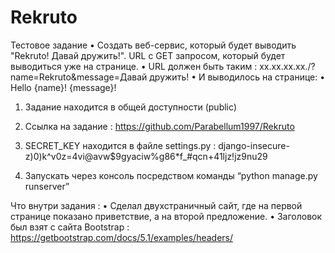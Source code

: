 # Rekruto
Тестовое задание
•	Cоздать веб-сервис, который будет выводить "Rekruto! Давай дружить!". URL с GET запросом, который будет выводиться уже на странице.
•	URL должен быть таким : xx.xx.xx.xx./?name=Rekruto&message=Давай дружить!
•	И выводилось на странице:
•	Hello {name}!
 {message}!

1) Задание находится в общей доступности (public)
2) Ссылка на задание : https://github.com/Parabellum1997/Rekruto
3) SECRET_KEY находится в файле settings.py : django-insecure-z)0)k^v0z=4vi@avw$9gyaciw%g86*f_#qcn+41ljz!jz9nu29

4) Запускать через консоль посредством команды “python manage.py runserver”

Что внутри задания : 
•	Сделал двухстраничный сайт, где на первой странице показано приветствие, а на второй предложение.
•	Заголовок был взят с сайта Bootstrap : https://getbootstrap.com/docs/5.1/examples/headers/


